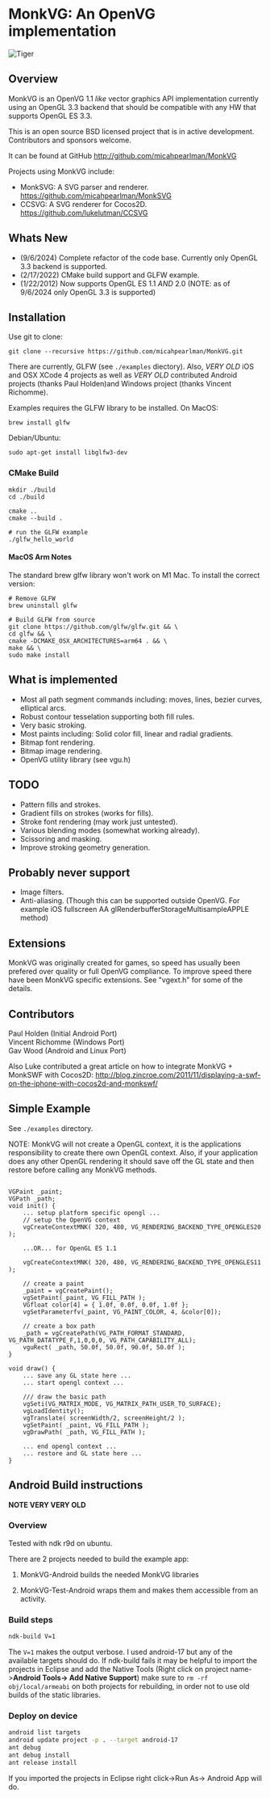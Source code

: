 MonkVG: An OpenVG implementation
==================================
![Tiger](tiger.png)

## Overview

MonkVG is an OpenVG 1.1 *like* vector graphics API implementation currently using an OpenGL 3.3 backend that should be compatible with any HW that supports OpenGL ES 3.3.

This is an open source BSD licensed project that is in active development. Contributors and sponsors welcome.

It can be found at GitHub http://github.com/micahpearlman/MonkVG

Projects using MonkVG include:

- MonkSVG: A SVG parser and renderer.  https://github.com/micahpearlman/MonkSVG
- CCSVG: A SVG renderer for Cocos2D. https://github.com/lukelutman/CCSVG

## Whats New

- (9/6/2024) Complete refactor of the code base.  Currently only OpenGL 3.3 backend is supported.
- (2/17/2022) CMake build support and GLFW example.
- (1/22/2012) Now supports OpenGL ES 1.1 *AND* 2.0 (NOTE: as of 9/6/2024 only OpenGL 3.3 is supported)


## Installation

Use git to clone:  

```
git clone --recursive https://github.com/micahpearlman/MonkVG.git
```

There are currently, GLFW (see `./examples` diectory).  Also, *VERY OLD* iOS and OSX XCode 4 projects as well as *VERY OLD* contributed Android projects (thanks Paul Holden)and Windows project (thanks Vincent Richomme).

Examples requires the GLFW library to be installed.  On MacOS:

```
brew install glfw
```

Debian/Ubuntu:

```
sudo apt-get install libglfw3-dev
```
### CMake Build

```
mkdir ./build
cd ./build

cmake ..
cmake --build .

# run the GLFW example
./glfw_hello_world 
```

#### MacOS Arm Notes

The standard brew glfw library won't work on M1 Mac.  To install the correct version:

```
# Remove GLFW
brew uninstall glfw

# Build GLFW from source
git clone https://github.com/glfw/glfw.git && \
cd glfw && \
cmake -DCMAKE_OSX_ARCHITECTURES=arm64 . && \
make && \
sudo make install
```
## What is implemented

- Most all path segment commands including: moves, lines, bezier curves, elliptical arcs.
- Robust contour tesselation supporting both fill rules.
- Very basic stroking.
- Most paints including: Solid color fill, linear and radial gradients.  
- Bitmap font rendering.
- Bitmap image rendering.
- OpenVG utility library (see vgu.h)
	
## TODO
- Pattern fills and strokes.
- Gradient fills on strokes (works for fills).
- Stroke font rendering (may work just untested).
- Various blending modes (somewhat working already).
- Scissoring and masking.
- Improve stroking geometry generation.

## Probably never support
- Image filters.
- Anti-aliasing. (Though this can be supported outside OpenVG.  For example iOS fullscreen AA glRenderbufferStorageMultisampleAPPLE method)

## Extensions

MonkVG was originally created for games, so speed has usually been prefered over quality or full OpenVG compliance.  To improve speed there have been MonkVG specific extensions. See "vgext.h" for some of the details.

## Contributors

Paul Holden (Initial Android Port)  
Vincent Richomme (Windows Port)  
Gav Wood (Android and Linux Port) 

Also Luke contributed a great article on how to integrate MonkVG + MonkSWF with Cocos2D: http://blog.zincroe.com/2011/11/displaying-a-swf-on-the-iphone-with-cocos2d-and-monkswf/

## Simple Example

See `./examples` directory.

NOTE:  MonkVG will not create a OpenGL context, it is the applications responsibility to create there own OpenGL context.
Also, if your application does any other OpenGL rendering it should save off the GL state and then restore before calling any MonkVG methods.

```
	
VGPaint _paint;
VGPath _path;
void init() {
	... setup platform specific opengl ...
	// setup the OpenVG context
	vgCreateContextMNK( 320, 480, VG_RENDERING_BACKEND_TYPE_OPENGLES20 );

	...OR... for OpenGL ES 1.1

	vgCreateContextMNK( 320, 480, VG_RENDERING_BACKEND_TYPE_OPENGLES11 );

	// create a paint
	_paint = vgCreatePaint();
	vgSetPaint(_paint, VG_FILL_PATH );
	VGfloat color[4] = { 1.0f, 0.0f, 0.0f, 1.0f };
	vgSetParameterfv(_paint, VG_PAINT_COLOR, 4, &color[0]);

	// create a box path
	_path = vgCreatePath(VG_PATH_FORMAT_STANDARD, VG_PATH_DATATYPE_F,1,0,0,0, VG_PATH_CAPABILITY_ALL);
	vguRect( _path, 50.0f, 50.0f, 90.0f, 50.0f );
}
	
void draw() {
	... save any GL state here ...
	... start opengl context ...

	/// draw the basic path
	vgSeti(VG_MATRIX_MODE, VG_MATRIX_PATH_USER_TO_SURFACE);
	vgLoadIdentity();
	vgTranslate( screenWidth/2, screenHeight/2 );
	vgSetPaint( _paint, VG_FILL_PATH );
	vgDrawPath( _path, VG_FILL_PATH );

	... end opengl context ...
	... restore and GL state here ...
}
```


## Android Build instructions

**NOTE VERY VERY OLD**

### Overview

Tested with ndk r9d on ubuntu.

There are 2 projects needed to build the example app: 

1. MonkVG-Android builds the needed MonkVG libraries

2. MonkVG-Test-Android wraps them and makes them accessible from an activity.

### Build steps

```bash
ndk-build V=1
```
The `V=1` makes the output verbose.
I used android-17 but any of the available targets should do.
If ndk-build fails it may be helpful to import the projects in Eclipse and add the Native Tools (Right click on project name->**Android Tools-> Add Native Support**)
make sure to `rm -rf obj/local/armeabi` on both projects for rebuilding, in order not to use old builds of the static libraries.

### Deploy on device
```bash
android list targets
android update project -p . --target android-17
ant debug 
ant debug install
ant release install
```
If you imported the projects in Eclipse right click->Run As-> Android App will do.
